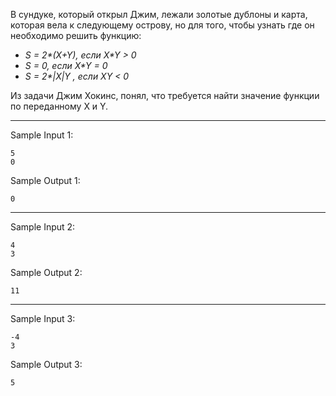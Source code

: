 В сундуке, который открыл Джим, лежали золотые дублоны и карта, которая вела к следующему острову, но для того, чтобы узнать где он необходимо решить функцию:
- _S = 2*(X+Y), если X*Y > 0_  
- _S = 0, если X*Y = 0_  
- _S = 2*|X|*Y , если X*Y < 0_  

Из задачи Джим Хокинс, понял, что требуется найти значение функции по переданному X и Y.
___
Sample Input 1:
```
5
0
```
Sample Output 1:
```
0
```
___
Sample Input 2:
```
4
3
```
Sample Output 2:
```
11
```
___
Sample Input 3:
```
-4
3
```
Sample Output 3:
```
5
```
